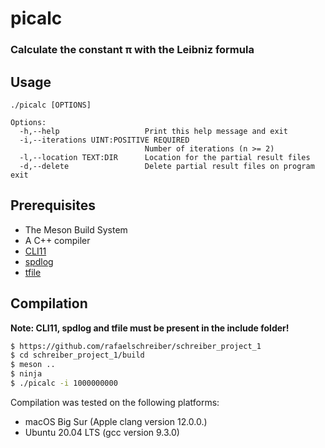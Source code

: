 # picalc
### Calculate the constant π with the Leibniz formula

## Usage

```
./picalc [OPTIONS]

Options:
  -h,--help                   Print this help message and exit
  -i,--iterations UINT:POSITIVE REQUIRED
                              Number of iterations (n >= 2)
  -l,--location TEXT:DIR      Location for the partial result files
  -d,--delete                 Delete partial result files on program exit
```

## Prerequisites
- The Meson Build System
- A C++ compiler
- [CLI11](https://github.com/CLIUtils/CLI11)
- [spdlog](https://github.com/gabime/spdlog)
- [tfile](https://github.com/rec/tfile)

## Compilation

**Note: CLI11, spdlog and tfile must be present in the include folder!**

```sh
$ https://github.com/rafaelschreiber/schreiber_project_1
$ cd schreiber_project_1/build
$ meson ..
$ ninja
$ ./picalc -i 1000000000
```

Compilation was tested on the following platforms:
- macOS Big Sur (Apple clang version 12.0.0.)
- Ubuntu 20.04 LTS (gcc version 9.3.0)
